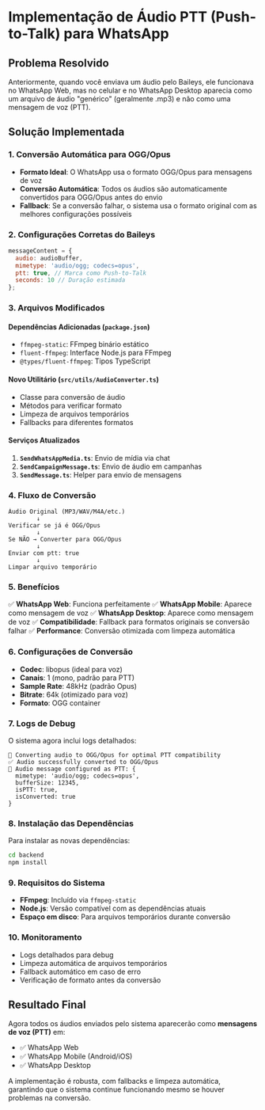 # Implementação de Áudio PTT (Push-to-Talk) para WhatsApp

## Problema Resolvido

Anteriormente, quando você enviava um áudio pelo Baileys, ele funcionava no WhatsApp Web, mas no celular e no WhatsApp Desktop aparecia como um arquivo de áudio "genérico" (geralmente .mp3) e não como uma mensagem de voz (PTT).

## Solução Implementada

### 1. Conversão Automática para OGG/Opus

- **Formato Ideal**: O WhatsApp usa o formato OGG/Opus para mensagens de voz
- **Conversão Automática**: Todos os áudios são automaticamente convertidos para OGG/Opus antes do envio
- **Fallback**: Se a conversão falhar, o sistema usa o formato original com as melhores configurações possíveis

### 2. Configurações Corretas do Baileys

```javascript
messageContent = {
  audio: audioBuffer,
  mimetype: 'audio/ogg; codecs=opus',
  ptt: true, // Marca como Push-to-Talk
  seconds: 10 // Duração estimada
};
```

### 3. Arquivos Modificados

#### Dependências Adicionadas (`package.json`)
- `ffmpeg-static`: FFmpeg binário estático
- `fluent-ffmpeg`: Interface Node.js para FFmpeg
- `@types/fluent-ffmpeg`: Tipos TypeScript

#### Novo Utilitário (`src/utils/AudioConverter.ts`)
- Classe para conversão de áudio
- Métodos para verificar formato
- Limpeza de arquivos temporários
- Fallbacks para diferentes formatos

#### Serviços Atualizados
1. **`SendWhatsAppMedia.ts`**: Envio de mídia via chat
2. **`SendCampaignMessage.ts`**: Envio de áudio em campanhas
3. **`SendMessage.ts`**: Helper para envio de mensagens

### 4. Fluxo de Conversão

```
Áudio Original (MP3/WAV/M4A/etc.)
        ↓
Verificar se já é OGG/Opus
        ↓
Se NÃO → Converter para OGG/Opus
        ↓
Enviar com ptt: true
        ↓
Limpar arquivo temporário
```

### 5. Benefícios

✅ **WhatsApp Web**: Funciona perfeitamente
✅ **WhatsApp Mobile**: Aparece como mensagem de voz
✅ **WhatsApp Desktop**: Aparece como mensagem de voz
✅ **Compatibilidade**: Fallback para formatos originais se conversão falhar
✅ **Performance**: Conversão otimizada com limpeza automática

### 6. Configurações de Conversão

- **Codec**: libopus (ideal para voz)
- **Canais**: 1 (mono, padrão para PTT)
- **Sample Rate**: 48kHz (padrão Opus)
- **Bitrate**: 64k (otimizado para voz)
- **Formato**: OGG container

### 7. Logs de Debug

O sistema agora inclui logs detalhados:

```
🔄 Converting audio to OGG/Opus for optimal PTT compatibility
✅ Audio successfully converted to OGG/Opus
🎤 Audio message configured as PTT: {
  mimetype: 'audio/ogg; codecs=opus',
  bufferSize: 12345,
  isPTT: true,
  isConverted: true
}
```

### 8. Instalação das Dependências

Para instalar as novas dependências:

```bash
cd backend
npm install
```

### 9. Requisitos do Sistema

- **FFmpeg**: Incluído via `ffmpeg-static`
- **Node.js**: Versão compatível com as dependências atuais
- **Espaço em disco**: Para arquivos temporários durante conversão

### 10. Monitoramento

- Logs detalhados para debug
- Limpeza automática de arquivos temporários
- Fallback automático em caso de erro
- Verificação de formato antes da conversão

## Resultado Final

Agora todos os áudios enviados pelo sistema aparecerão como **mensagens de voz (PTT)** em:
- ✅ WhatsApp Web
- ✅ WhatsApp Mobile (Android/iOS)
- ✅ WhatsApp Desktop

A implementação é robusta, com fallbacks e limpeza automática, garantindo que o sistema continue funcionando mesmo se houver problemas na conversão.